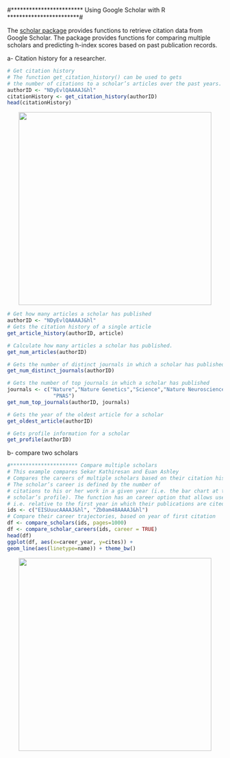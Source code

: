 #************************ Using Google Scholar with R ************************#

The [scholar package](https://cran.r-project.org/web/packages/scholar/index.html) provides functions to retrieve citation data from Google Scholar. The package provides functions for comparing multiple scholars and predicting h-index scores based on past publication records.


a- Citation history for a researcher.
```R
# Get citation history
# The function get_citation_history() can be used to gets
# the number of citations to a scholar’s articles over the past years.
authorID <- "NDyEvlQAAAAJ&hl"
citationHistory <- get_citation_history(authorID)
head(citationHistory)
```
<p align="center">
  <img src="https://github.com/serayamaouche/RGoogle/blob/master/AtulJButteHistCitation.png" width="450"/>
</p>

```R
# Get how many articles a scholar has published
authorID <- "NDyEvlQAAAAJ&hl"
# Gets the citation history of a single article
get_article_history(authorID, article)

# Calculate how many articles a scholar has published.
get_num_articles(authorID)

# Gets the number of distinct journals in which a scholar has published
get_num_distinct_journals(authorID)

# Gets the number of top journals in which a scholar has published
journals <- c("Nature","Nature Genetics","Science","Nature Neuroscience",
               "PNAS")
get_num_top_journals(authorID, journals)

# Gets the year of the oldest article for a scholar
get_oldest_article(authorID)

# Gets profile information for a scholar
get_profile(authorID)
```


b- compare two scholars
```R
#********************** Compare multiple scholars
# This example compares Sekar Kathiresan and Euan Ashley
# Compares the careers of multiple scholars based on their citation histories. 
# The scholar’s career is defined by the number of 
# citations to his or her work in a given year (i.e. the bar chart at the top of a
# scholar’s profile). The function has an career option that allows users to compare scholars directly,
# i.e. relative to the first year in which their publications are cited.
ids <- c("EISUuucAAAAJ&hl", "Zb0am48AAAAJ&hl")
# Compare their career trajectories, based on year of first citation 
df <- compare_scholars(ids, pages=1000)
df <- compare_scholar_careers(ids, career = TRUE)
head(df)
ggplot(df, aes(x=career_year, y=cites)) + 
geom_line(aes(linetype=name)) + theme_bw()
```
<p align="center">
  <img src="https://github.com/serayamaouche/RGoogle/blob/master/CompareCS.png" width="450"/>
</p>

